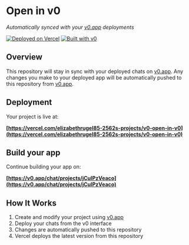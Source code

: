 # Open in v0

*Automatically synced with your [v0.app](https://v0.app) deployments*

[![Deployed on Vercel](https://img.shields.io/badge/Deployed%20on-Vercel-black?style=for-the-badge&logo=vercel)](https://vercel.com/elizabethrugel85-2562s-projects/v0-open-in-v0)
[![Built with v0](https://img.shields.io/badge/Built%20with-v0.app-black?style=for-the-badge)](https://v0.app/chat/projects/jCuIPzVeaco)

## Overview

This repository will stay in sync with your deployed chats on [v0.app](https://v0.app).
Any changes you make to your deployed app will be automatically pushed to this repository from [v0.app](https://v0.app).

## Deployment

Your project is live at:

**[https://vercel.com/elizabethrugel85-2562s-projects/v0-open-in-v0](https://vercel.com/elizabethrugel85-2562s-projects/v0-open-in-v0)**

## Build your app

Continue building your app on:

**[https://v0.app/chat/projects/jCuIPzVeaco](https://v0.app/chat/projects/jCuIPzVeaco)**

## How It Works

1. Create and modify your project using [v0.app](https://v0.app)
2. Deploy your chats from the v0 interface
3. Changes are automatically pushed to this repository
4. Vercel deploys the latest version from this repository